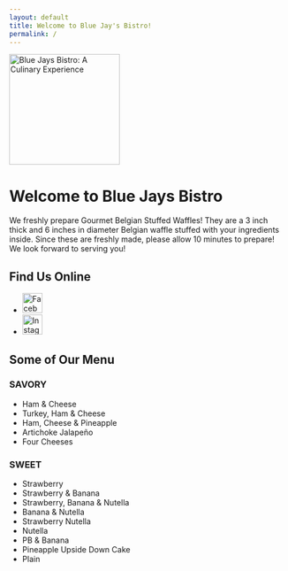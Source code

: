 ```yaml
---
layout: default
title: Welcome to Blue Jay's Bistro!
permalink: /
---
```


<img src="/assets/images/logo-white.svg" alt="Blue Jays Bistro: A Culinary Experience" height="200" class="logo" />

# Welcome to Blue Jays Bistro

We freshly prepare Gourmet Belgian Stuffed Waffles! They are a 3 inch thick
and 6 inches in diameter Belgian waffle stuffed with your ingredients inside.
Since these are freshly made, please allow 10 minutes to prepare! We look
forward to serving you!

## Find Us Online

<ul class="social">
<li><a href="https://facebook.com/bluejaysbistro" target="_blank" rel="noopener"><img src="/assets/images/icon-facebook.png" alt="Facebook" height="36" /></a></li>
<li><a href="https://www.instagram.com/bluejaysbistro" target="_blank" rel="noopener"><img src="/assets/images/icon-instagram.png" alt="Instagram" height="36" /></a></li>
</ul>

## Some of Our Menu

### SAVORY

- Ham & Cheese
- Turkey, Ham & Cheese
- Ham, Cheese & Pineapple
- Artichoke Jalapeño
- Four Cheeses

### SWEET

- Strawberry
- Strawberry & Banana
- Strawberry, Banana & Nutella
- Banana & Nutella
- Strawberry Nutella
- Nutella
- PB & Banana
- Pineapple Upside Down Cake
- Plain
